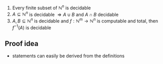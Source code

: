1. Every finite subset of $\mathbb{N}^n$ is decidable
2. $A \subseteq \mathbb{N}^n$ is decidable $\Longrightarrow A \cup B \text{ and } A \cap B$ decidable
3. $A, B \subseteq \mathbb{N}^n$ is decidable and $f: \mathbb{N}^m \rightarrow \mathbb{N}^n$ is computable and total, then $f^{-1}(A)$ is decidable
## Proof idea
- statements can easily be derived from the definitions